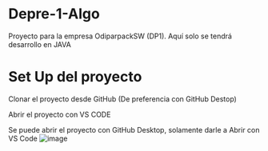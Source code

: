 # Depre-1-Algo
Proyecto para la empresa OdiparpackSW (DP1). Aquí solo se tendrá desarrollo en JAVA

# Set Up del proyecto

Clonar el proyecto desde GitHub (De preferencia con GitHub Destop)

Abrir el proyecto con VS CODE

Se puede abrir el proyecto con GitHub Desktop, solamente darle a Abrir con VS Code
![image](https://user-images.githubusercontent.com/70769438/164262701-c437f21a-28d7-4444-8d1a-40fa2acc1094.png)



